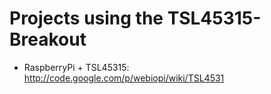 # Projects using the TSL45315-Breakout

* RaspberryPi  + TSL45315: http://code.google.com/p/webiopi/wiki/TSL4531
